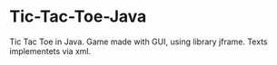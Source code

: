 # Tic-Tac-Toe-Java
Tic Tac Toe in Java.
Game made with GUI, using library jframe. Texts implementets via xml.
